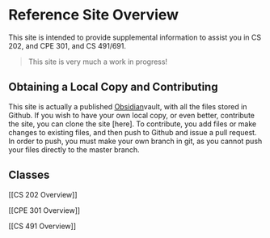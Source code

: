 # Reference Site Overview

This site is intended to provide supplemental information to assist you in CS 202,  and CPE 301, and CS 491/691.

> This site is very much a work in progress!

## Obtaining a Local Copy and Contributing
This site is actually a published [Obsidian](https://obsidian.md/)vault, with all the files stored in Github. If you wish to have your own local copy, or even better, contribute the site, you can clone the site [here]. To contribute, you add files or make changes to existing files, and then push to Github and issue a pull request. In order to push, you must make your own branch in git, as you cannot push your files directly to the master branch.

## Classes

[[CS 202 Overview]]

[[CPE 301 Overview]]

[[CS 491 Overview]]

